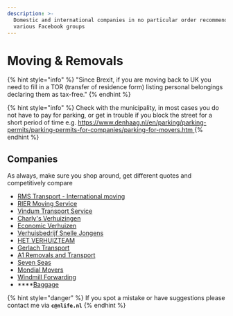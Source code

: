 ```yaml
---
description: >-
  Domestic and international companies in no particular order recommended on
  various Facebook groups
---
```


# Moving & Removals

{% hint style="info" %}
"Since Brexit, if you are moving back to UK you need to fill in a TOR (transfer of residence form) listing personal belongings declaring them as tax-free."
{% endhint %}

{% hint style="info" %}
Check with the municipality, in most cases you do not have to pay for parking, or get in trouble if you block the street for a short period of time e.g. [https://www.denhaag.nl/en/parking/parking-permits/parking-permits-for-companies/parking-for-movers.htm  ](https://www.denhaag.nl/en/parking/parking-permits/parking-permits-for-companies/parking-for-movers.htm)
{% endhint %}

## Companies

As always, make sure you shop around, get different quotes and competitively compare

* [RMS Transport - International moving](https://www.facebook.com/RmsMovingTransport/)
* [RIER Moving Service](https://www.facebook.com/RIERmovingservice/)
* [Vindum Transport Service](https://www.facebook.com/vindumtransportservice)
* [Charly's Verhuizingen](https://www.facebook.com/VerhuisbedrijfCharlys/)
* [Economic Verhuizen](https://www.economic-verhuizen.nl/home/)
* [Verhuisbedrijf Snelle Jongens](https://verhuisbedrijfsnellejongens.nl)
* [HET VERHUIZTEAM](https://www.hetverhuizteam.nl/en/homepage/)
* [Gerlach Transport](https://gerlach-customs.com/customs-services/transit/)
* [A1 Removals and Transport](http://a1removalsandtransport.co.uk)
* [Seven Seas](https://www.sevenseasworldwide.com/en-us/)
* [Mondial Movers](https://mondial-movers.nl)
* [Windmill Forwarding](https://www.windmill-forwarding.com/homepage-en/)
* ****[Baggage](https://baggage.nl/en/)

{% hint style="danger" %}
If you spot a mistake or have suggestions please contact me via **`c@nlife.nl`**
{% endhint %}
